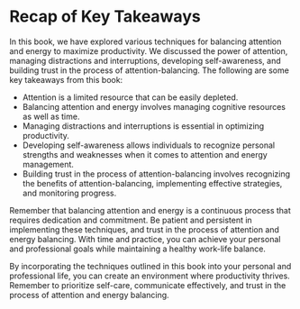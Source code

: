 Recap of Key Takeaways
==================================

In this book, we have explored various techniques for balancing attention and energy to maximize productivity. We discussed the power of attention, managing distractions and interruptions, developing self-awareness, and building trust in the process of attention-balancing. The following are some key takeaways from this book:

* Attention is a limited resource that can be easily depleted.
* Balancing attention and energy involves managing cognitive resources as well as time.
* Managing distractions and interruptions is essential in optimizing productivity.
* Developing self-awareness allows individuals to recognize personal strengths and weaknesses when it comes to attention and energy management.
* Building trust in the process of attention-balancing involves recognizing the benefits of attention-balancing, implementing effective strategies, and monitoring progress.

Remember that balancing attention and energy is a continuous process that requires dedication and commitment. Be patient and persistent in implementing these techniques, and trust in the process of attention and energy balancing. With time and practice, you can achieve your personal and professional goals while maintaining a healthy work-life balance.

By incorporating the techniques outlined in this book into your personal and professional life, you can create an environment where productivity thrives. Remember to prioritize self-care, communicate effectively, and trust in the process of attention and energy balancing.
